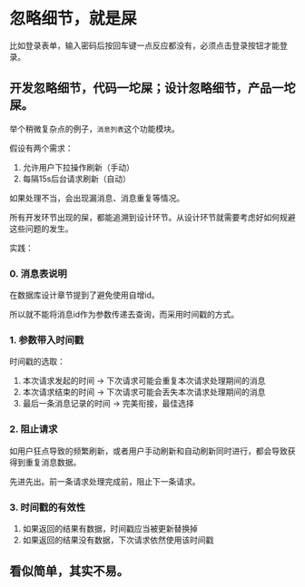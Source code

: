 # 忽略细节，就是屎

比如登录表单，输入密码后按回车键一点反应都没有，必须点击登录按钮才能登录。

## 开发忽略细节，代码一坨屎；设计忽略细节，产品一坨屎。

举个稍微复杂点的例子，`消息列表`这个功能模块。

假设有两个需求：

1. 允许用户下拉操作刷新（手动）
2. 每隔15s后台请求刷新（自动）

如果处理不当，会出现漏消息、消息重复等情况。

所有开发环节出现的屎，都能追溯到设计环节。从设计环节就需要考虑好如何规避这些问题的发生。

实践：

### 0. 消息表说明

在数据库设计章节提到了避免使用自增id。

所以就不能将消息id作为参数传递去查询，而采用时间戳的方式。

### 1. 参数带入时间戳

时间戳的选取：

1. 本次请求发起的时间 -> 下次请求可能会重复本次请求处理期间的消息
2. 本次请求结束的时间 -> 下次请求可能会丢失本次请求处理期间的消息
3. 最后一条消息记录的时间 -> 完美衔接，最佳选择

### 2. 阻止请求

如用户狂点导致的频繁刷新，或者用户手动刷新和自动刷新同时进行，都会导致获得到重复消息数据。

先进先出。前一条请求处理完成前，阻止下一条请求。

### 3. 时间戳的有效性

1. 如果返回的结果有数据，时间戳应当被更新替换掉
2. 如果返回的结果没有数据，下次请求依然使用该时间戳

## 看似简单，其实不易。
